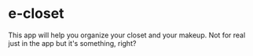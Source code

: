 # e-closet
This app will help you organize your closet and your makeup. Not for real just in the app but it's something, right?


